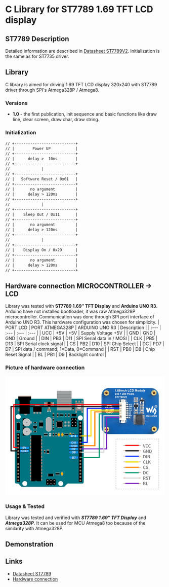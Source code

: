 # C Library for ST7789 1.69 TFT LCD display

## ST7789 Description
Detailed information are described in [Datasheet ST7789V2](https://m5stack.oss-cn-shenzhen.aliyuncs.com/resource/docs/datasheet/unit/lcd/ST7789V2_SPEC_V1.0.pdf).
Initialization is the same as for ST7735 driver.

## Library
C library is aimed for driving 1.69 TFT LCD display 320x240 with ST7789 driver through SPI's Atmega328P / Atmega8.

### Versions
- **1.0** - the first publication, init sequence and basic functions like draw line, clear screen, draw char, draw string.

### Initialization
```
// +---------------------------+
// |        Power UP           |
// +---------------------------+
// |      delay >  10ms        |
// +---------------------------+
//              |
// +---------------------------+
// |   Software Reset / 0x01   |
// +---------------------------+
// |       no argument         |
// |      delay > 120ms        |
// +---------------------------+
//              |
// +---------------------------+
// |    Sleep Out / 0x11       |
// +---------------------------+
// |       no argument         |
// |      delay > 120ms        |
// +---------------------------+
//              |
// +---------------------------+
// |    Display On / 0x29      |
// +---------------------------+
// |       no argument         |
// |      delay > 120ms        |
// +---------------------------+
```

## Hardware connection MICROCONTROLLER -> LCD
Library was tested with **ST7789 1.69″ TFT Display** and **Arduino UNO R3**. Arduino have not installed bootloader, it was raw Atmega328P microcontroller.
Communication was done through SPI port interface of Arduino UNO R3. This hardware configuration was chosen for simplicity.
| PORT LCD | PORT ATMEGA328P | ARDUINO UNO R3 | Description |
| :--- | :--- |  :--- | :--- |
| UCC | +5V | +5V | Supply Voltage +5V |
| GND | GND | GND | Ground |
| DIN | PB3 | D11 | SPI Serial data in / MOSI |
| CLK | PB5 | D13 | SPI Serial clock signal |
| CS | PB2 | D10 | SPI Chip Select |
| DC | PD7 | D7 | SPI data / command; 1=Data, 0=Command |
| RST | PB0 | D8 | Chip Reset Signal |
| BL | PB1 | D9 | Backlight control |

### Picture of hardware connection
<img src="img/hw_connection.png" alt="Hardware connection" width="600">

### Usage & Tested
Library was tested and verified with **_ST7789 1.69″ TFT Display_** and **_Atmega328P_**. It can be used for MCU Atmega8 too because of the similarity with Atmega328P.

## Demonstration

## Links
- [Datasheet ST7789](https://m5stack.oss-cn-shenzhen.aliyuncs.com/resource/docs/datasheet/unit/lcd/ST7789V2_SPEC_V1.0.pdf)
- [Hardware connection](https://www.elecom.sk/sk/1-69inch-lcd-display-module-240-280-resolution-spi-interface-ips-262k-colors.html?cnid=95cb7bd85f6306d486d3e6f45598f&)
